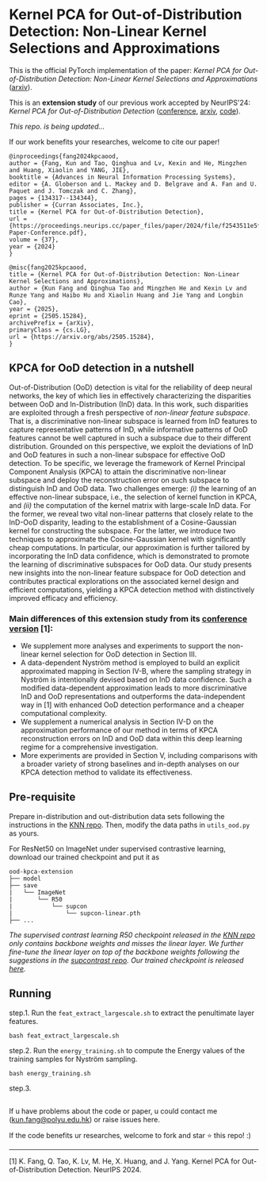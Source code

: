 # Kernel PCA for Out-of-Distribution Detection: Non-Linear Kernel Selections and Approximations
This is the official PyTorch implementation of the paper: *Kernel PCA for Out-of-Distribution Detection: Non-Linear Kernel Selections and Approximations* ([arxiv](https://arxiv.org/abs/2505.15284)).

This is an **extension study** of our previous work accepted by NeurIPS'24: *Kernel PCA for Out-of-Distribution Detection* ([conference](https://proceedings.neurips.cc/paper_files/paper/2024/hash/f2543511e5f4d4764857f9ad833a977d-Abstract-Conference.html), [arxiv](https://arxiv.org/abs/2402.02949), [code](https://github.com/fanghenshaometeor/ood-kernel-pca)).

*This repo. is being updated...*

If our work benefits your researches, welcome to cite our paper!
```
@inproceedings{fang2024kpcaood,
author = {Fang, Kun and Tao, Qinghua and Lv, Kexin and He, Mingzhen and Huang, Xiaolin and YANG, JIE},
booktitle = {Advances in Neural Information Processing Systems},
editor = {A. Globerson and L. Mackey and D. Belgrave and A. Fan and U. Paquet and J. Tomczak and C. Zhang},
pages = {134317--134344},
publisher = {Curran Associates, Inc.},
title = {Kernel PCA for Out-of-Distribution Detection},
url = {https://proceedings.neurips.cc/paper_files/paper/2024/file/f2543511e5f4d4764857f9ad833a977d-Paper-Conference.pdf},
volume = {37},
year = {2024}
}
```

```
@misc{fang2025kpcaood,
title = {Kernel PCA for Out-of-Distribution Detection: Non-Linear Kernel Selections and Approximations}, 
author = {Kun Fang and Qinghua Tao and Mingzhen He and Kexin Lv and Runze Yang and Haibo Hu and Xiaolin Huang and Jie Yang and Longbin Cao},
year = {2025},
eprint = {2505.15284},
archivePrefix = {arXiv},
primaryClass = {cs.LG},
url = {https://arxiv.org/abs/2505.15284}, 
}
```

## KPCA for OoD detection in a nutshell

Out-of-Distribution (OoD) detection is vital for the reliability of deep neural networks, the key of which lies in effectively characterizing the disparities between OoD and  In-Distribution (InD) data.
In this work, such  disparities are exploited through a fresh perspective of *non-linear feature subspace*.
That is, a discriminative non-linear subspace is learned from InD features to capture representative patterns of InD, while informative patterns of OoD features cannot be well captured in such a subspace due to their different distribution. 
Grounded on this perspective, we exploit the deviations of InD and OoD features in such a non-linear subspace for effective OoD detection.
To be specific, we leverage the framework of Kernel Principal Component Analysis (KPCA) to attain the discriminative non-linear subspace and deploy the reconstruction error on such subspace to distinguish InD and OoD data.
Two challenges emerge: *(i)* the learning of an effective non-linear subspace, i.e., the selection of kernel function in KPCA, and *(ii)* the computation of the kernel matrix with large-scale InD data.
For the former, we reveal two vital non-linear patterns that closely relate to the InD-OoD disparity, leading to the establishment of a Cosine-Gaussian kernel for constructing the subspace.
For the latter, we introduce two techniques to approximate the Cosine-Gaussian kernel with significantly cheap computations. 
In particular, our approximation is further tailored by incorporating the InD data confidence, which is demonstrated to promote the learning of discriminative subspaces for OoD data.
Our study presents new insights into the non-linear feature subspace for OoD detection and contributes practical explorations on the associated kernel design and efficient computations, yielding a KPCA detection method with distinctively improved efficacy and efficiency.

### Main differences of this extension study from its [conference version]((https://proceedings.neurips.cc/paper_files/paper/2024/hash/f2543511e5f4d4764857f9ad833a977d-Abstract-Conference.html)) [1]:
- We supplement more analyses and experiments to support the non-linear kernel selection for OoD detection in Section III.
- A data-dependent Nystr&ouml;m method is employed to build an explicit approximated mapping in Section IV-B, where the sampling strategy in Nystr&ouml;m is intentionally devised based on InD data confidence.
Such a modified data-dependent approximation leads to more discriminative InD and OoD representations and outperforms the data-independent way in [1] with enhanced OoD detection performance and a cheaper computational complexity.
- We supplement a numerical analysis in Section IV-D on the approximation performance of our method in terms of KPCA reconstruction errors on InD and OoD data within this deep learning regime for a comprehensive investigation.
- More experiments are provided in Section V, including comparisons with a broader variety of strong baselines and in-depth analyses on our KPCA detection method to validate its effectiveness.

## Pre-requisite
Prepare in-distribution and out-distribution data sets following the instructions in the [KNN repo](https://github.com/deeplearning-wisc/knn-ood).
Then, modify the data paths in `utils_ood.py` as yours.

For ResNet50 on ImageNet under supervised contrastive learning, download our trained checkpoint and put it as
```
ood-kpca-extension
├── model
├── save
|   └── ImageNet
|       └── R50
|           └── supcon
|               └── supcon-linear.pth
├── ...
```

*The supervised contrast learning R50 checkpoint released in the [KNN repo](https://github.com/deeplearning-wisc/knn-ood) only contains backbone weights and misses the linear layer. We further fine-tune the linear layer on top of the backbone weights following the suggestions in the [supcontrast repo](https://github.com/HobbitLong/SupContrast). Our trained checkpoint is released [here](https://drive.google.com/drive/folders/1-ISbfuEqMZnLpnSud6v2GSl2SNjSiXTJ?usp=sharing).*

## Running
step.1. Run the `feat_extract_largescale.sh` to extract the penultimate layer features.
```
bash feat_extract_largescale.sh
```

step.2. Run the `energy_training.sh` to compute the Energy values of the training samples for Nystr&ouml;m sampling.
```
bash energy_training.sh
```

step.3. 
<!-- - Run the `run_detection.sh` to obtain the detection results where only the KPCA-based reconstruction error serves as the detection score. 
- Run the `run_detection_fusion.sh` to obtain the detection results where the KPCA-based reconstruction error is fused with other detection scores (MSP, Energy, ReAct, BATS). -->

## 

If u have problems about the code or paper, u could contact me (kun.fang@polyu.edu.hk) or raise issues here.

If the code benefits ur researches, welcome to fork and star ⭐ this repo! :)

---
[1] K. Fang, Q. Tao, K. Lv, M. He, X. Huang, and J. Yang. Kernel PCA
for Out-of-Distribution Detection. NeurIPS 2024.